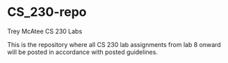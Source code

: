 # CS_230-repo

Trey McAtee CS 230 Labs

This is the repository where all CS 230 lab assignments from lab 8 onward will be posted in accordance with posted guidelines.
